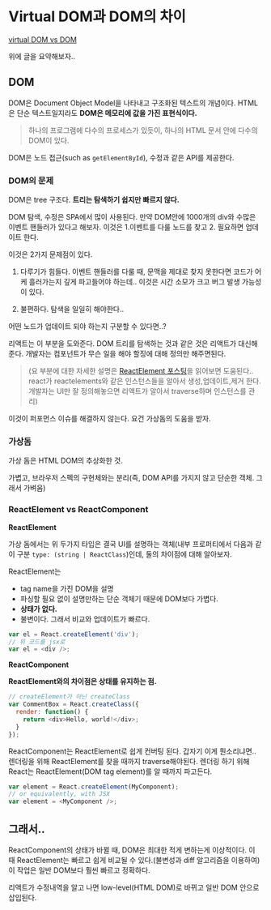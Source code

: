 # Virtual DOM과 DOM의 차이

[virtual DOM vs DOM](http://webframeworks.kr/tutorials/translate/virtual-dom/)

위에 글을 요약해보자..

## DOM

DOM은 Document Object Model을 나타내고 구조화된 텍스트의 개념이다.
HTML은 단순 텍스트일지라도 **DOM은 메모리에 값을 가진 표현식이다.**

> 하나의 프로그램에 다수의 프로세스가 있듯이, 하나의 HTML 문서 안에 다수의 DOM이 있다.

DOM은 노드 접근(such as `getElementById`), 수정과 같은 API를 제공한다.

### DOM의 문제

DOM은 tree 구조다.
**트리는 탐색하기 쉽지만 빠르지 않다.**

DOM 탐색, 수정은 SPA에서 많이 사용된다. 만약 DOM안에 1000개의 div와 수많은 이벤트 핸들러가 있다고 해보자. 이것은 1.이벤트를 다룰 노드를 찾고 2. 필요하면 업데이트 한다.

이것은 2가지 문제점이 있다.

1. 다루기가 힘들다. 이벤트 핸들러를 다룰 때, 문맥을 제대로 찾지 못한다면 코드가 어케 흘러가는지 깊게 파고들어야 하는데.. 이것은 시간 소모가 크고 버그 발생 가능성이 있다.

2. 불편하다. 탐색을 일일히 해야한다..

어떤 노드가 업데이트 되야 하는지 구분할 수 있다면..?

리액트는 이 부분을 도와준다. DOM 트리를 탐색하는 것과 같은 것은 리액트가 대신해준다. 개발자는 컴포넌트가 무슨 일을 해야 할징에 대해 정의만 해주면된다.

> (요 부분에 대한 자세한 설명은 [ReactElement 포스팅](https://ko.reactjs.org/blog/2015/12/18/react-components-elements-and-instances.html)을 읽어보면 도움된다.. react가 reactelements와 같은 인스턴스들을 알아서 생성,업데이트,제거 한다. 개발자는 UI만 잘 정의해놓으면 리액트가 알아서 traverse하며 인스턴스를 관리)

이것이 퍼포먼스 이슈를 해결하지 않는다. 요건 가상돔의 도움을 받자.

### 가상돔

가상 돔은 HTML DOM의 추상화한 것.

가볍고, 브라우저 스펙의 구현체와는 분리(즉, DOM API를 가지지 않고 단순한 객체. 그래서 가벼움)

### ReactElement vs ReactComponent

**ReactElement**

가상 돔에서는 위 두가지 타입은 결국 UI를 설명하는 객체(내부 프로퍼티에서 다음과 같이 구분 `type: (string | ReactClass`)인데, 둘의 차이점에 대해 알아보자.

ReactElement는

- tag name을 가진 DOM을 설명
- 파싱할 필요 없이 설명만하는 단순 객체기 때문에 DOM보다 가볍다.
- **상태가 없다.**
- 불변이다. 그래서 비교와 업데이트가 빠르다.

```js
var el = React.createElement('div');
// 위 코드를 jsx로
var el = <div />;
```

**ReactComponent**

**ReactElement와의 차이점은 상태를 유지하는 점.**

```js
// createElement가 아닌 createClass
var CommentBox = React.createClass({
  render: function() {
    return <div>Hello, world!</div>;
  }
});
```

ReactComponent는 ReactElement로 쉽게 컨버팅 된다. 갑자기 이게 뭔소리냐면.. 렌더링을 위해 ReactElement를 찾을 때까지 traverse해야된다. 렌더링 하기 위해 React는 ReactElement(DOM tag element)를 알 때까지 파고든다.

```js
var element = React.createElement(MyComponent);
// or equivalently, with JSX
var element = <MyComponent />;
```

## 그래서..

ReactComponent의 상태가 바뀔 때, DOM은 최대한 적게 변하는게 이상적이다. 이 때 ReactElement는 빠르고 쉽게 비교될 수 있다.(불변성과 diff 알고리즘을 이용하여) 이 작업은 일반 DOM보다 훨씬 빠르고 정확하다.

리액트가 수정내역을 알고 나면 low-level(HTML DOM)로 바뀌고 일반 DOM 안으로 삽입된다.
